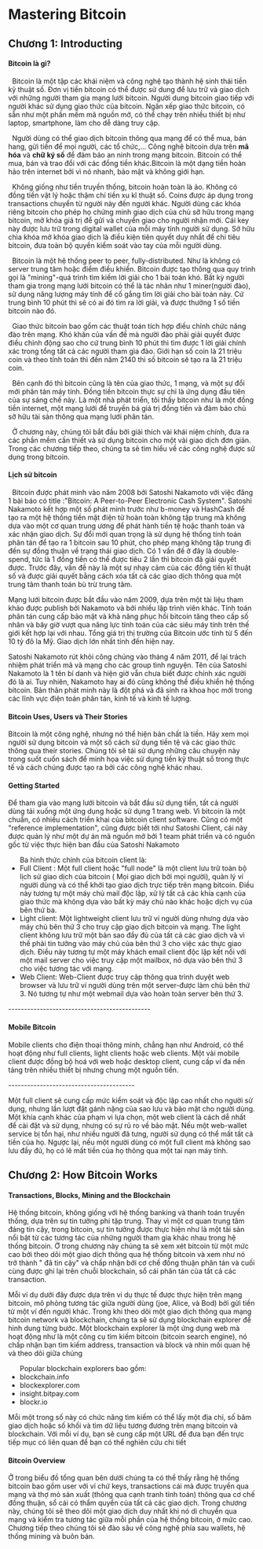 ﻿# Mastering Bitcoin
## Chương 1: Introducting
#### Bitcoin là gì?
<p>&nbsp Bitcoin là một tập các khái niệm và công nghệ tạo thành hệ sinh thái tiền kỹ thuật số. Đơn vị tiền bitcoin có thể được sử dung để lưu trữ và giao dịch với những người tham gia mạng lưới bitcoin. Người dung bitcoin  giao tiếp với người khác sử dụng giao thức của bitcoin. Ngăn xếp giao thức bitcoin, có sẵn như một phần mềm mã nguồn mở, có thể chạy trên nhiều thiết bị như laptop, smartphone, làm cho dễ dàng truy cập.</p>
<p>&nbsp Người dùng có thể giao dịch bitcoin thông qua mạng để có thể mua, bán hang, gửi tiền để mọi người, các tổ chức,... Công nghệ bitcoin dựa trên <b>mã hóa</b> và <b>chữ ký số</b> để đảm bảo an ninh trong mạng bitcoin. Bitcoin có thể mua, bán và trao đổi với các đồng tiền khác.Bitcoin là một dạng tiền hoàn hảo trên internet bởi vì nó nhanh, bảo mật và không giới hạn.</p>
<p>&nbsp  Không giống như tiền truyền thống, bitcoin hoàn toàn là ảo. Không có đồng tiền vật lý hoặc thậm chí tiền xu kĩ thuật số. Coins được áp dụng trong transactions chuyển từ người này đến người khác. Người dùng các khóa riêng bitcoin cho phép họ chứng minh giao dịch của chủ sỡ hữu trong mạng bitcoin, mở khóa giá trị để gửi và chuyển giao cho người nhận mới. Cái key này được lưu trữ trong digital wallet của mỗi máy tính người sử dụng. Sở hữu chìa khóa mở khóa giao dịch là điều kiện tiên quyết duy nhất để chi tiêu bitcoin, đưa toàn bộ quyền kiểm soát vào tay của mỗi người dùng.</p>
<p>&nbsp Bitcoin là một hệ thống peer to peer, fully-distributed. Như là không có server trung tâm hoặc điểm điều khiển. Bitcoin được tạo thông qua quy trình gọi là "mining"-quá trình tìm kiếm lời giải cho 1 bài toán khó. Bất kỳ người tham gia trong mạng lưới bitcoin có thể là tác nhân như 1 miner(người đào), sử dụng năng lượng máy tính để cố gắng tìm lời giải cho bài toán này. Cứ trung bình 10 phút thì sẽ có ai đó tìm ra lời giải, và được thưởng 1 số tiền bitcoin nào đó.</p>
<p>&nbsp Giao thức bitcoin bao gồm các thuật toán tích hợp điều chỉnh chức năng đào trên mạng. Khó khăn của vấn đề mà người đào phải giải quyết được điều chỉnh động sao cho cứ trung bình 10 phút thì tìm được 1 lời giải chính xác trong tổng tất cả các người tham gia đào. Giới hạn số coin là 21 triệu coin và theo tính toán thì đến năm 2140 thì số bitcoin sẽ tạo ra là 21 triệu coin.</p>
<p>&nbsp Bên cạnh đó thì bitcoin cũng là tên của giao thức, 1 mạng, và một sự đổi mới phân tán máy tính. Đồng tiền bitcoin thực sự chỉ là ứng dụng đầu tiên của sự sáng chế này. Là một nhà phát triển, tôi thấy bitcoin như là một đồng tiền internet, một mạng lưới để truyền bá giá trị đồng tiền và đảm bảo chủ sỡ hữu tài sản thông qua mạng lưới phân tán.</p>
<p>&nbsp Ở chương này, chúng tôi bắt đầu bởi giải thích vài khái niệm chính, đưa ra các phần mềm cần thiết và sử dụng bitcoin cho một vài giao dịch đơn giản. Trong các chương tiếp theo, chúng ta sẽ tìm hiểu về các công nghệ được sử dụng trong bitcoin.</p>

<h4>Lịch sử bitcoin</h4>
<p>&nbsp Bitcoin được phát minh vào năm 2008 bởi Satoshi Nakamoto với việc đăng 1 bài báo có title :"Bitcoin: A Peer-to-Peer Electronic Cash System". Satoshi Nakamoto kết hợp một số phát minh trước như b-money và HashCash để tạo ra một hệ thống tiền mặt điện tử hoàn toàn không  tập trung mà không dựa vào một cơ quan trung ương để phát hành tiền tệ hoặc thanh toán và xác nhận giao dịch. Sự đổi mới quan trọng là sử dụng hệ thống tính toán phân tán để tạo ra 1 bitcoin sau 10 phút, cho phép mạng không tập trung đi đến sự đồng thuận về trạng thái giao dịch. Có 1 vấn đề ở đây là double-spend, tức là 1 đồng tiền có thể được tiêu 2 lần thì bitcoin đã giải quyết được. Trước đây, vấn đề này là một sự nhạy cảm của các đồng tiền kĩ thuật số và được giải quyết bằng cách xóa tất cả các giao dịch thông qua một trung tâm thanh toán bù trừ trung tâm.</p>
<p>Mạng lưới bitcoin được bắt đầu vào năm 2009, dựa trên một tài liệu tham khảo được publish bởi Nakamoto và bởi nhiều lập trình viên khác. Tính toán phân tán cung cấp bảo mật và khả năng phục hồi bitcoin tăng theo cấp số nhân và bây giờ vượt qua năng lực tính toán của các siêu máy tính trên thế giới kết hợp lại với nhau. Tổng giá trị thị trường của Bitcoin ước tính từ 5 đến 10 tỷ đô la Mỹ. Giao dịch lớn nhất tính đến hiện nay.</p>
<p>Satoshi Nakamoto rút khỏi công chúng vào tháng 4 năm 2011, để lại trách nhiệm phát triển mã và mạng cho các group tình nguyện. Tên của Satoshi Nakamoto là 1 tên bí danh và hiện giờ vẫn chưa biết được chính xác người đó là ai. Tuy nhiên, Nakamoto hay ai đó cũng không thể điều khiển hệ thống bitcoin. Bản thân phát minh này là đột phá và đã sinh ra khoa học mới trong các lĩnh vực điện toán phân tán, kinh tế và kinh tế lượng.</p>
<h4>Bitcoin Uses, Users và Their Stories</h4>
<p>Bitcoin là một công nghệ, nhưng nó thể hiện bản chất là tiền. Hãy xem mọi người sử dụng bitcoin và một số cách sử dụng tiền tệ và các giao thức thông qua their stories. Chúng tôi sẽ tái sử dụng những câu chuyện này trong suốt cuốn sách để minh họa việc sử dụng tiền kỹ thuật số trong thực tế và cách chúng được tạo ra bởi các công nghệ khác nhau.</p>
<h4>Getting Started</h4>
<p>Để tham gia vào mạng lưới bitcoin và bắt đầu sử dụng tiền, tất cả người dùng tải xuống một ứng dụng hoặc sử dụng 1 trang web. Vì bitcoin là một chuẩn, có nhiều cách triển khai của bitcoin client software. Cũng có một "reference implementation", cũng được biết tới như Satoshi Client, cái này được quản lý như một dự án mã nguồn mở bởi 1 team phát triển và  có nguồn gốc từ việc thực hiện ban đầu của Satoshi Nakamoto</p>
<ul>Ba hình thức chính của bitcoin client là: 
<li>Full Client : Một full client hoặc "full node" là một client lưu trữ toàn bộ lịch sử giao dịch của bitcoin ( Mọi giao dịch bởi mọi người), quản lý ví người dùng và có thể khởi tạo giao dịch trực tiếp trên mạng bitcoin. Điều này tương tự một máy chủ mail độc lập, xử lý tất cả các khía cạnh của giao thức mà không dựa vào bất kỳ máy chủ nào khác hoặc dịch vụ của bên thứ ba.
</li>
<li>
Light client: Một lightweight client lưu trữ ví người dùng nhưng dựa vào máy chủ bên thứ 3 cho truy cập giao dịch bitcoin và mạng. The light client không lưu trữ một bản sao đầy đủ của tất cả các giao dịch và vì thế phải tin tưởng vào máy chủ của bên thứ 3 cho việc xác thực giao dịch. Điều này tương tự một máy khách email client độc lập kết nối với một mail server cho việc truy cập một mailbox, nó dựa vào bên thứ 3 cho việc tương tác với mạng.
</li>
<li>Web Client: Web-Client được truy cập thông qua trình duyệt web browser và lưu trữ ví người dùng trên một server-được làm chủ bên thứ 3. Nó tương tự như một webmail dựa vào hoàn toàn server bên thứ 3.</li>
</ul>
---------------------------------------------
<h4>Mobile Bitcoin</h4>
<p>Mobile clients cho điện thoại thông minh, chẳng hạn như Android, có thể hoạt động như full clients, light clients hoặc web clients. Một vài mobile client được đồng bộ hoá với web hoặc desktop client, cung cấp ví đa nền tảng trên nhiều thiết bị nhưng chung một nguồn tiền.</p>
----------------------------------------
<p>Một full client sẽ cung cấp mức kiểm soát và độc lập cao nhất cho người sử dụng, nhưng lần lượt đặt gánh nặng của sao lưu và bảo mật cho người dùng. Một khía cạnh khác của phạm vi lựa chọn, một web client là cách dễ nhất để cài đặt và sử dụng, nhưng có sự rủ ro về bảo mật. Nếu một web-wallet service bị tổn hại, như nhiều người đã tưng, người sử dụng có thể mất tất cả tiền của họ. Ngược lại, nếu một người dùng có một full client mà không sao lưu đầy đủ, họ có lẽ mất tiền của họ thông qua một tai nạn máy tính.</p>
<h2>Chương 2: How Bitcoin Works</h2>
<h4> Transactions, Blocks, Mining and the Blockchain</h4>
<p>Hệ thống bitcoin, không giống với hệ thống banking và thanh toán truyền thống, dựa trên sự tin tưởng phi tập trung. Thay vì một cơ quan trung tâm đáng tin cậy, trong bitcoin, sự tin tưởng được thực hiện như là một tài sản nổi bật từ các tương tác của những người tham gia khác nhau trong hệ thống bitcoin. Ở trong chương này chúng ta sẽ xem xét bitcoin từ một mức cao bởi theo dõi một giao dịch thông qua hệ thống bitcoin và xem như nó trở thành " đã tin cậy" và chấp nhận bởi cơ chế đồng thuận phân tán và cuối cùng được ghi lại trên chuỗi blockchain, sổ cái phân tán của tất cả các transaction.</p>
<p>Mỗi ví dụ dưới đây được dựa trên vi dụ thực tế được thực hiện trên mạng bitcoin, mô phỏng tương tác giữa người dùng (joe, Alice, và Bod) bởi gửi tiền từ một ví đến người khác. Trong khi theo dõi một giao dịch thông qua mạng bitcoin network và blockchain, chúng ta sẽ sử dụng blockchain explorer để hình dung từng bước. Một blockchain explorer là một ứng dụng web mà hoạt động như là một công cụ tìm kiếm bitcoin (bitcoin search engine), nó chấp nhận bạn tìm kiếm address, transaction và block và nhìn mối quan hệ và theo dõi giữa chúng</p>
<ul>Popular blockchain explorers bao gồm:
<li>blockchain.info</li>
<li>blockexplorer.com</li>
<li>insight.bitpay.com</li>
<li>blockr.io</li>
</ul>
<p>Mỗi một trong số này có chức năng tìm kiếm có thể lấy một địa chỉ, số băm giao dịch hoặc số khối và tìm dữ liệu tương đương trên mạng bitcoin và blockchain. Với mỗi ví dụ, bạn sẽ cung cấp một URL để đưa bạn đến trực tiếp mục có liên quan để bạn có thể nghiên cứu chi tiết </p>
<h4>Bitcoin Overview</h4>
<p>Ở trong biểu đồ tổng quan bên dưới chúng ta có thể thấy rằng hệ thống bitcoin bao gồm user với ví chứ keys, transactions cái mà được truyền qua mạng và thợ mỏ sản xuất (thông qua cạnh tranh tính toán)  thông qua cơ chế đồng thuận, sổ cái có thẩm quyền của tất cả các giao dịch. Trong chương này, chúng tôi sẽ theo dõi một giao dịch duy nhất khi nó di chuyển qua mạng và kiểm tra tương tác giữa mỗi phần của hệ thống bitcoin, ở mức cao. Chương tiếp theo chúng tôi sẽ đào sâu về công nghệ phía sau wallets, hệ thống mining và buôn bán.</p>




